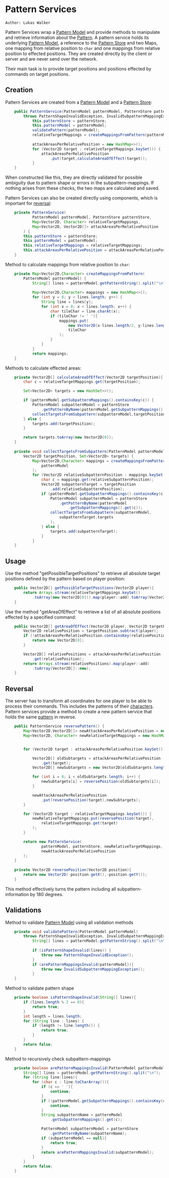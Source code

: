 # Pattern Services

`Author: Lukas Walker`

Pattern Services wrap a [Pattern Model](PatternModel.md) and provide methods to manipulate and retrieve information
about the [Pattern](Patterns.md).
A pattern service holds its underlying [Pattern Model](PatternModel.md), a reference to 
the [Pattern Store](PatternStore.md) and two Maps, one mapping from relative position to `char` and one 
mappings from relative position to effected positions.
They are created directly by the client or server and are never send over the network.

Their main task is to provide target positions and positions effected by commands on target positions.



## Creation

Pattern Services are created from a [Pattern Model](PatternModel.md) and a [Pattern Store](PatternStore.md):

```java
    public PatternService(PatternModel patternModel, PatternStore patternStore) 
        throws PatternShapeInvalidException, InvalidSubpatternMappingException {
            this.patternStore = patternStore;
            this.patternModel = patternModel;
            validatePattern(patternModel);
            relativeTargetMappings = createMappingsFromPattern(patternModel);
    
            attackAreasPerRelativePosition = new HashMap<>();
            for (Vector2D target : relativeTargetMappings.keySet()) {
                attackAreasPerRelativePosition
                    .put(target,calculateAreaOfEffect(target));
            }
    }
```

When constructed like this, they are directly validated for possible ambiguity due to pattern shape or errors in 
the subpattern-mappings. If nothing arises from these checks, the two maps are calculated and saved.

Pattern Services can also be created directly using components, which is important for [reversal](#reversal):

```java
    private PatternService(
            PatternModel patternModel, PatternStore patternStore,
            Map<Vector2D, Character> relativeTargetMappings,
            Map<Vector2D, Vector2D[]> attackAreasPerRelativePosition
        ) {
        this.patternStore = patternStore;
        this.patternModel = patternModel;
        this.relativeTargetMappings = relativeTargetMappings;
        this.attackAreasPerRelativePosition = attackAreasPerRelativePosition;
    }
```

Method to calculate mappings from relative position to `char`:

```java
    private Map<Vector2D,Character> createMappingsFromPattern(
        PatternModel patternModel) {
            String[] lines = patternModel.getPatternString().split("\n");
    
            Map<Vector2D,Character> mappings = new HashMap<>();
            for (int y = 0; y < lines.length; y++) {
                String line = lines[y];
                for (int x = 0; x < lines.length; x++) {
                    char tileChar = line.charAt(x);
                    if (tileChar != ' '){
                        mappings.put(
                            new Vector2D(x-lines.length/2, y-lines.length/2), 
                            tileChar
                        );
                    }
                }
            }
            return mappings;
    }
```

Methods to calculate effected areas:

```java
    private Vector2D[] calculateAreaOfEffect(Vector2D targetPosition){
        char c = relativeTargetMappings.get(targetPosition);

        Set<Vector2D> targets = new HashSet<>();

        if (patternModel.getSubpatternMappings().containsKey(c)) {
            PatternModel subpatternModel = patternStore
                .getPatternByName(patternModel.getSubpatternMappings().get(c));
            collectTargetsFromSubpattern(subpatternModel,targetPosition,targets);
        } else {
            targets.add(targetPosition);
        }

        return targets.toArray(new Vector2D[0]);
    }
    
    private void collectTargetsFromSubpattern(PatternModel patternModel, 
        Vector2D targetPosition, Set<Vector2D> targets) {
            Map<Vector2D,Character> mappings = createMappingsFromPattern(
                patternModel
            );
            for (Vector2D relativeSubpatternPosition : mappings.keySet()) {
                char c = mappings.get(relativeSubpatternPosition);
                Vector2D subpatternTarget = targetPosition
                    .add(relativeSubpatternPosition);
                if (patternModel.getSubpatternMappings().containsKey(c)) {
                    PatternModel subpatternModel = patternStore
                        .getPatternByName(patternModel
                            .getSubpatternMappings().get(c));
                    collectTargetsFromSubpattern(subpatternModel,
                        subpatternTarget,targets
                    );
                } else {
                    targets.add(subpatternTarget);
                }
            }
    }
```

## Usage

Use the method "getPossibleTargetPositions" to retrieve all absolute target positions defined by the pattern based on player position:

```java
    public Vector2D[] getPossibleTargetPositions(Vector2D player){
        return Arrays.stream(relativeTargetMappings.keySet()
            .toArray(new Vector2D[0])).map(player::add).toArray(Vector2D[]::new);
    }
```

Use the method "getAreaOfEffect" to retrieve a list of all absolute positions effected by a specified command:

```java
    public Vector2D[] getAreaOfEffect(Vector2D player, Vector2D targetPosition) {
        Vector2D relativePosition = targetPosition.subtract(player);
        if (!attackAreasPerRelativePosition.containsKey(relativePosition)) {
            return new Vector2D[0];
        }

        Vector2D[] relativePositions = attackAreasPerRelativePosition
            .get(relativePosition);
        return Arrays.stream(relativePositions).map(player::add)
            .toArray(Vector2D[]::new);
    }
```

## Reversal

The server has to transform all coordinates for one player to be able to process their commands. This includes the patterns of their [characters](CharacterEntity.md).
Pattern services provide a method to create a new pattern service that holds the same [pattern](Patterns.md) in reverse.

```java
    public PatternService reversePattern() {
        Map<Vector2D,Vector2D[]> newAttackAreasPerRelativePosition = new HashMap<>();
        Map<Vector2D, Character> newRelativeTargetMappings = new HashMap<>();


        for (Vector2D target : attackAreasPerRelativePosition.keySet()) {

            Vector2D[] oldSubtargets = attackAreasPerRelativePosition
                .get(target);
            Vector2D[] newSubtargets = new Vector2D[oldSubtargets.length];

            for (int i = 0; i < oldSubtargets.length; i++) {
                newSubtargets[i] = reversePosition(oldSubtargets[i]);
            }

            newAttackAreasPerRelativePosition
                .put(reversePosition(target),newSubtargets);
        }

        for (Vector2D target : relativeTargetMappings.keySet()) {
            newRelativeTargetMappings.put(reversePosition(target),
                relativeTargetMappings.get(target)
            );
        }

        return new PatternService(
                patternModel, patternStore, newRelativeTargetMappings,
                newAttackAreasPerRelativePosition
        );
    }
    
    private Vector2D reversePosition(Vector2D position){
        return new Vector2D(-position.getX(),-position.getY());
    }
```

This method effectively turns the pattern including all subpattern-information by 180 degrees.

## Validations

Method to validate [Pattern Model](PatternModel.md) using all validation methods

```java
    private void validatePattern(PatternModel patternModel) 
        throws PatternShapeInvalidException, InvalidSubpatternMappingException {
            String[] lines = patternModel.getPatternString().split("\n");
    
            if (isPatternShapeInvalid(lines)) {
                throw new PatternShapeInvalidException();
            }
            if (arePatternMappingsInvalid(patternModel)){
                throw new InvalidSubpatternMappingException();
            }
    }
```

Method to validate pattern shape

```java
    private boolean isPatternShapeInvalid(String[] lines){
        if (lines.length % 2 == 0){
            return true;
        }
        int length = lines.length;
        for (String line : lines) {
            if (length != line.length()) {
                return true;
            }
        }
        return false;
    }
```

Method to recursively check subpattern-mappings

```java
    private boolean arePatternMappingsInvalid(PatternModel patternModel) {
        String[] lines = patternModel.getPatternString().split("\n");
        for (String line:lines){
            for (char c : line.toCharArray()){
                if (c == ' '){
                    continue;
                }
                if (!patternModel.getSubpatternMappings().containsKey(c)){
                    continue;
                }
                String subpatternName = patternModel
                    .getSubpatternMappings().get(c);

                PatternModel subpatternModel = patternStore
                    .getPatternByName(subpatternName);
                if (subpatternModel == null){
                    return true;
                }
                return arePatternMappingsInvalid(subpatternModel);
            }
        }
        return false;
    }
```